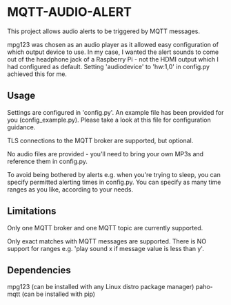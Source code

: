 MQTT-AUDIO-ALERT
================

This project allows audio alerts to be triggered by MQTT messages.

mpg123 was chosen as an audio player as it allowed easy configuration of which output device to use. In my case, I wanted the alert sounds to come out of the headphone jack of a Raspberry Pi - not the HDMI output which I had configured as default. Setting 'audiodevice' to 'hw:1,0' in config.py achieved this for me.

Usage
-----

Settings are configured in 'config.py'. An example file has been provided for you (config_example.py). Please take a look at this file for configuration guidance.

TLS connections to the MQTT broker are supported, but optional.

No audio files are provided - you'll need to bring your own MP3s and reference them in config.py.

To avoid being bothered by alerts e.g. when you're trying to sleep, you can specify permitted alerting times in config.py. You can specify as many time ranges as you like, according to your needs.

Limitations
-----------

Only one MQTT broker and one MQTT topic are currently supported.

Only exact matches with MQTT messages are supported. There is NO support for ranges e.g. 'play sound x if message value is less than y'.

Dependencies
------------

mpg123 (can be installed with any Linux distro package manager)
paho-mqtt (can be installed with pip)
